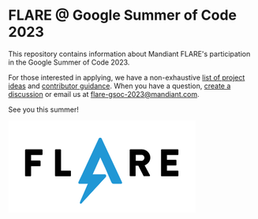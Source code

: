 # FLARE @ Google Summer of Code 2023

This repository contains information about Mandiant FLARE's participation in the Google Summer of Code 2023. 

For those interested in applying, we have a non-exhaustive [list of project ideas](./doc/project-ideas.md) and [contributor guidance](./doc/contributor-guidance.md). When you have a question, [create a discussion](https://github.com/mandiant/flare-gsoc-2023/discussions) or email us at flare-gsoc-2023@mandiant.com.

See you this summer!

![FLARE logo](https://github.com/mandiant/flare-gsoc-2023/blob/main/doc/FLARE.png)<br />
